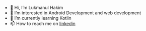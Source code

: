 - 👋 Hi, I’m Lukmanul Hakim
- 👀 I’m interested in Android Development and web development
- 🌱 I’m currently learning Kotlin
- 📫 How to reach me on [linkedin](https://www.linkedin.com/in/lukmanulha-kim/)

<!---
lukmanulha-kim/lukmanulha-kim is a ✨ special ✨ repository because its `README.md` (this file) appears on your GitHub profile.
You can click the Preview link to take a look at your changes.
--->
